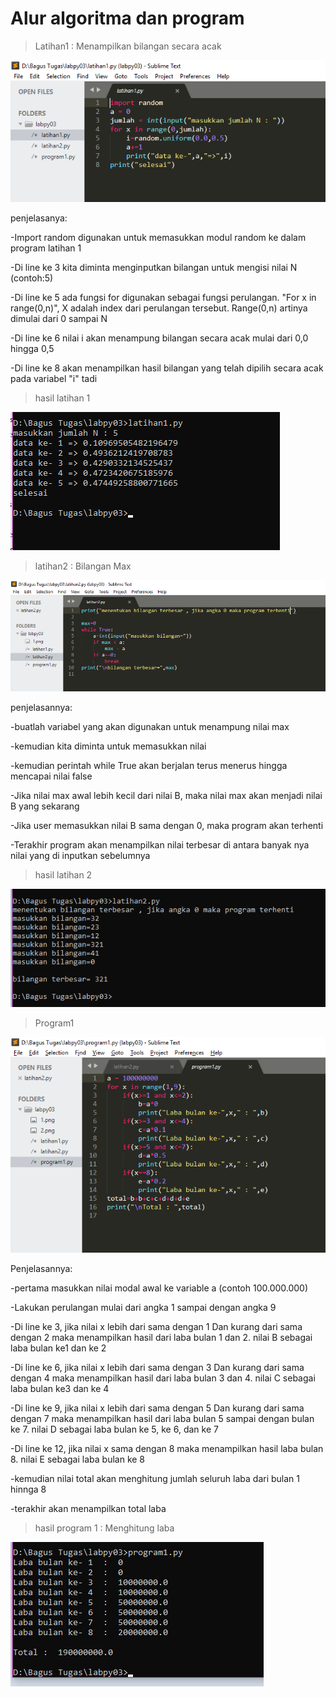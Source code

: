 # Alur algoritma dan program

>Latihan1 : Menampilkan bilangan secara acak

![alt text](1.png)

penjelasanya:

-Import random digunakan untuk memasukkan modul random ke dalam program latihan 1

-Di line ke 3 kita diminta menginputkan bilangan untuk mengisi nilai N (contoh:5)

-Di line ke 5 ada fungsi for digunakan sebagai fungsi perulangan. "For x in range(0,n)", X adalah index dari perulangan tersebut. Range(0,n) artinya dimulai dari 0 sampai N

-Di line ke 6 nilai i akan menampung bilangan secara acak mulai dari 0,0 hingga 0,5

-Di line ke 8 akan menampilkan hasil bilangan yang telah dipilih secara acak pada variabel "i" tadi

>hasil latihan 1

![alt text](hasil1.png)

>latihan2 : Bilangan Max

![alt text](2.png)

penjelasannya:

-buatlah variabel yang akan digunakan untuk menampung nilai max

-kemudian kita diminta untuk memasukkan nilai

-kemudian perintah while True akan berjalan terus menerus hingga mencapai nilai false

-Jika nilai max awal lebih kecil dari nilai B, maka nilai max akan menjadi nilai B yang sekarang 

-Jika user memasukkan nilai B sama dengan 0, maka program akan terhenti

-Terakhir program akan menampilkan nilai terbesar di antara banyak nya nilai yang di inputkan sebelumnya

>hasil latihan 2

![alt text](hasil2.png)

>Program1

![alt text](3.png)

Penjelasannya:

-pertama masukkan nilai modal awal ke variable a (contoh 100.000.000)

-Lakukan perulangan mulai dari angka 1 sampai dengan angka 9

-Di line ke 3, jika nilai x lebih dari sama dengan 1 Dan kurang dari sama dengan 2 maka menampilkan hasil dari laba bulan 1 dan 2. nilai B sebagai laba bulan ke1 dan ke 2

-Di line ke 6, jika nilai x lebih dari sama dengan 3 Dan kurang dari sama dengan 4 maka menampilkan hasil dari laba bulan 3 dan 4. nilai C sebagai laba bulan ke3 dan ke 4

-Di line ke 9, jika nilai x lebih dari sama dengan 5 Dan kurang dari sama dengan 7 maka menampilkan hasil dari laba bulan 5 sampai dengan bulan ke 7. nilai D sebagai laba bulan ke 5, ke 6, dan ke 7

-Di line ke 12, jika nilai x sama dengan 8 maka menampilkan hasil laba bulan 8. nilai E sebagai laba bulan ke 8

-kemudian nilai total akan menghitung jumlah seluruh laba dari bulan 1 hinnga 8

-terakhir akan menampilkan total laba

>hasil program 1 : Menghitung laba

![alt text](hasil3.png)

